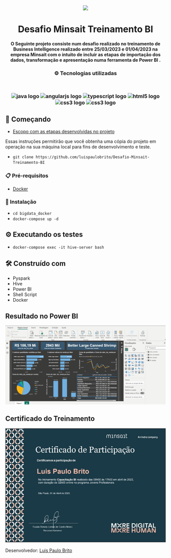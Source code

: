 <div align="center">
<img src="https://cdn.coodesh.com/companies/f44baa90-65bc-11ed-9234-a9b3679f5e3f/f44baa91-65bc-11ed-9234-a9b3679f5e3f.png" width="175px"> 
</div>
<h1 align="center">Desafio Minsait Treinamento BI</h1>
<h4 align="center">O Seguinte projeto consiste num desafio realizado no treinamento de Business Intelligence realizado entre 25/03/2023 e 01/04/2023 na empresa Minsait com o intuito de incluir as etapas de importação dos dados, transformação e apresentação numa ferramenta de Power BI .</h4>

<h3 align="center">
⚙️ Tecnologias utilizadas

<p>&nbsp;</p>
<div align="center">
  <img src="https://cdn.jsdelivr.net/gh/devicons/devicon/icons/docker/docker-original.svg" height="40" width="52" alt="java logo"  />
  <img src="https://cdn.jsdelivr.net/gh/devicons/devicon/icons/linux/linux-original.svg" height="40" width="52" alt="angularjs logo"  />
  <img src="https://cdn.jsdelivr.net/gh/devicons/devicon/icons/python/python-original.svg" height="40" width="52" alt="typescript logo"  />
  <img src="https://upload.wikimedia.org/wikipedia/commons/thumb/0/0e/Hadoop_logo.svg/2560px-Hadoop_logo.svg.png" height="40" width="142" alt="html5 logo"   />
  <img src="https://upload.wikimedia.org/wikipedia/commons/b/bb/Apache_Hive_logo.svg" height="40" width="52" alt="css3 logo"  />
  <img src="https://upload.wikimedia.org/wikipedia/commons/thumb/f/f3/Apache_Spark_logo.svg/1200px-Apache_Spark_logo.svg.png" height="40" width="52" alt="css3 logo"  />
</div>



## 🚀 Começando
- [Escopo com as etapas desenvolvidas no projeto](https://github.com/luispaulobrito/Desafio-Minsait-Treinamento-BI/tree/main/desafio_curso)

Essas instruções permitirão que você obtenha uma cópia do projeto em operação na sua máquina local para fins de desenvolvimento e teste.
- `git clone https://github.com/luispaulobrito/Desafio-Minsait-Treinamento-BI`

### 📋 Pré-requisitos
- [Docker](https://balta.io/blog/docker-instalacao-configuracao-e-primeiros-passos)

### 🔧 Instalação
- `cd bigdata_docker`
- `docker-compose up -d`

## ⚙️ Executando os testes
- `docker-compose exec -it hive-server bash`

## 🛠️ Construído com

* Pyspark
* Hive 
* Power BI
* Shell Script
* Docker


## Resultado no Power BI
![Resultado](https://github.com/luispaulobrito/Desafio-Minsait-Treinamento-BI/blob/main/assets/powerbi.gif)
  
## Certificado do Treinamento

<div align="center">
  
![Certificado](https://github.com/luispaulobrito/Desafio-Minsait-Treinamento-BI/blob/main/assets/CertificadoBIMinsait.jpg)
</div>

Desenvolvedor:
[Luis Paulo Brito](https://github.com/luispaulobrito) 
